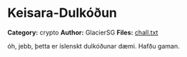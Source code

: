 # Keisara-Dulkóðun
**Category:** crypto
**Author:** GlacierSG
**Files:** [chall.txt](./chall.txt)

óh, jebb, þetta er íslenskt dulkóðunar dæmi. Hafðu gaman.
